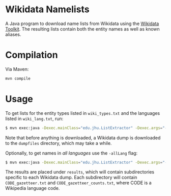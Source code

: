 # Wikidata Namelists

A Java program to download name lists from Wikidata using the
[Wikidata Toolkit](https://github.com/Wikidata/Wikidata-Toolkit). The
resulting lists contain both the entity names as well as known
aliases.

# Compilation

Via Maven:

```bash
mvn compile
```

# Usage

To get lists for the entity types listed in `wiki_types.txt` and the
languages listed in `wiki_lang.txt`, run:

```bash
$ mvn exec:java -Dexec.mainClass="edu.jhu.ListExtractor" -Dexec.args="-typePath wiki_types.txt -langPath wiki_lang.txt"
```

Note that before anything is downloaded, a Wikidata dump is downloaded
to the `dumpfiles` directory, which may take a while.

Optionally, to get names in *all languages* use the `-allLang` flag:

```bash
$ mvn exec:java -Dexec.mainClass="edu.jhu.ListExtractor" -Dexec.args="-typePath wiki_types.txt -allLang"
```

The results are placed under `results`, which will contain
subdirectories specific to each Wikidata dump. Each subdirectory will
contain `CODE_gazetteer.txt` and `CODE_gazetteer_counts.txt`, where
CODE is a Wikipedia language code.
